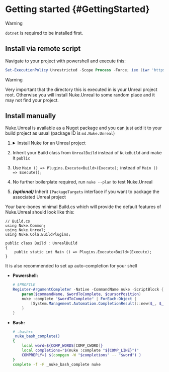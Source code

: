 # Getting started {#GettingStarted}

> [!WARNING]
> `dotnet` is required to be installed first.

## Install via remote script

Navigate to your project with powershell and execute this:

```powershell
Set-ExecutionPolicy Unrestricted -Scope Process -Force; iex (iwr 'https://raw.githubusercontent.com/microdee/Nuke.Unreal/refs/heads/main/install/install.ps1').ToString()
```

> [!WARNING]
> Very important that the directory this is executed in is your Unreal project root. Otherwise you will install Nuke.Unreal to some random place and it may not find your project.

## Install manually

Nuke.Unreal is available as a Nuget package and you can just add it to your build project as usual (package ID is `md.Nuke.Unreal`)

1. <details><summary>Install Nuke for an Unreal project</summary>  
   
   ```
   > dotnet tool install Nuke.GlobalTool --global
   
   > nuke :setup
     select None for solution
     build project inside Nuke.Targets folder
   
   > nuke :add-package md.Nuke.Unreal
   ```
   
   </details>
2. Inherit your Build class from `UnrealBuild` instead of `NukeBuild` and make it `public`
3. Use `Main () => Plugins.Execute<Build>(Execute);` instead of `Main () => Execute();`
4. No further boilerplate required, run `nuke --plan` to test Nuke.Unreal
5. ***(optional)*** Inherit `IPackageTargets` interface if you want to package the associated Unreal project

Your bare-bones minimal Build.cs which will provide the default features of Nuke.Unreal should look like this:

```CSharp
// Build.cs
using Nuke.Common;
using Nuke.Unreal;
using Nuke.Cola.BuildPlugins;

public class Build : UnrealBuild
{
    public static int Main () => Plugins.Execute<Build>(Execute);
}
```

It is also recommended to set up auto-completion for your shell

<div class="tabbed">

<ul>

<li>

<b class="tab-title">Powershell:</b>

```powershell
# $PROFILE
Register-ArgumentCompleter -Native -CommandName nuke -ScriptBlock {
    param($commandName, $wordToComplete, $cursorPosition)
    nuke :complete "$wordToComplete" | ForEach-Object {
        [System.Management.Automation.CompletionResult]::new($_, $_, 'ParameterValue', $_)
    }
}
```

</li>

<li>

<b class="tab-title">Bash:</b>

```bash
# .bashrc
_nuke_bash_complete()
{
    local word=${COMP_WORDS[COMP_CWORD]}
    local completions="$(nuke :complete "${COMP_LINE}")"
    COMPREPLY=( $(compgen -W "$completions" -- "$word") )
}
complete -f -F _nuke_bash_complete nuke
```

</li>

</ul>

</div>